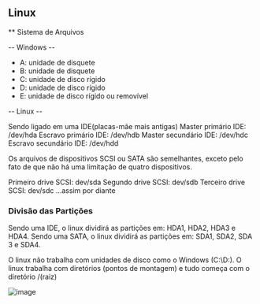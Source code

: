## Linux

** Sistema de Arquivos

 -- Windows --
* A: unidade de disquete
* B: unidade de disquete
* C: unidade de disco rígido
* D: unidade de disco rígido
* E: unidade de disco rígido ou removível

-- Linux --

<p> Sendo ligado em uma IDE(placas-mãe mais antigas)
Master primário IDE: /dev/hda
Escravo primário IDE: /dev/hdb
Master secundário IDE: /dev/hdc
Escravo secundário IDE: /dev/hdd

Os arquivos de dispositivos SCSI ou SATA são semelhantes, exceto pelo fato de que não há uma limitação de quatro dispositivos.

Primeiro drive SCSI: dev/sda
Segundo drive SCSI: dev/sdb
Terceiro drive SCSI: dev/sdc
...assim por diante

### Divisão das Partições

Sendo uma IDE, o linux dividirá as partições em: HDA1, HDA2, HDA3 e HDA4.
Sendo uma SATA, o linux dividirá as partições em: SDA1, SDA2, SDA 3 e SDA4.

O linux não trabalha com unidades de disco como o Windows (C:\D:).
O linux trabalha com diretórios (pontos de montagem) e tudo começa com o diretório /(raiz)

![image](https://user-images.githubusercontent.com/89140035/193908624-c5a7bb47-470a-4c6e-83d9-9754df96797c.png)
